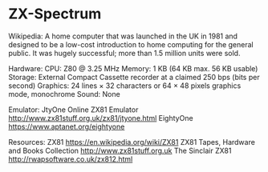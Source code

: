 # ZX-Spectrum
Wikipedia:
A home computer that was launched in the UK in 1981 and designed to be a low-cost introduction to home computing for the general public. It was hugely successful; more than 1.5 million units were sold.

Hardware:
CPU: Z80 @ 3.25 MHz
Memory: 1 KB (64 KB max. 56 KB usable)
Storage: External Compact Cassette recorder at a claimed 250 bps (bits per second)
Graphics: 24 lines × 32 characters or 64 × 48 pixels graphics mode, monochrome
Sound: None

Emulator:
JtyOne Online ZX81 Emulator
http://www.zx81stuff.org.uk/zx81/jtyone.html
EightyOne
https://www.aptanet.org/eightyone

Resources:
ZX81
https://en.wikipedia.org/wiki/ZX81
ZX81 Tapes, Hardware and Books Collection
http://www.zx81stuff.org.uk
The Sinclair ZX81
http://rwapsoftware.co.uk/zx812.html
